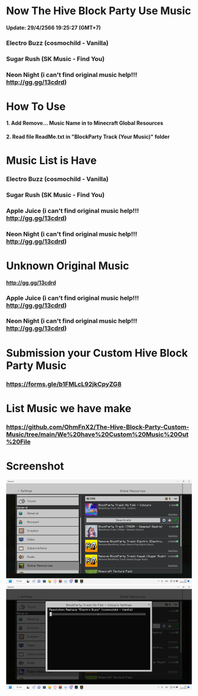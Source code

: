 
# Now The Hive Block Party Use Music
#### Update: 29/4/2566 19:25:27 (GMT+7)
### Electro Buzz (cosmochild - Vanilla)
### Sugar Rush (SK Music - Find You)
### Neon Night (i can't find original music help!!! http://gg.gg/13cdrd)

# How To Use
#### 1. Add Remove... Music Name in to Minecraft Global Resources
#### 2. Read file ReadMe.txt in "BlockParty Track (Your Music)" folder
# Music List is Have
### Electro Buzz (cosmochild - Vanilla)
### Sugar Rush (SK Music - Find You)
### Apple Juice (i can't find original music help!!! http://gg.gg/13cdrd)
### Neon Night (i can't find original music help!!! http://gg.gg/13cdrd)

# Unknown Original Music
#### http://gg.gg/13cdrd
### Apple Juice (i can't find original music help!!! http://gg.gg/13cdrd)
### Neon Night (i can't find original music help!!! http://gg.gg/13cdrd)

# Submission your Custom Hive Block Party Music
### https://forms.gle/b1FMLcL92jkCpyZG8
# List Music we have make
### https://github.com/OhmFnX2/The-Hive-Block-Party-Custom-Music/tree/main/We%20have%20Custom%20Music%20Out%20File
# Screenshot
![import](https://github.com/OhmFnX2/The-Hive-Block-Party-Custom-Music/blob/main/images/ภาพหน้าจอ%20(184).png)
![setting](https://github.com/OhmFnX2/The-Hive-Block-Party-Custom-Music/blob/main/images/ภาพหน้าจอ%20(185).png)
